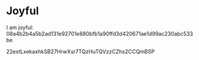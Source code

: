 # Joyful

I am joyful: 08a4b2b4a5b2ad131e92701e880bfb1a90ffd3d420671ae1d99ac230abc533be


22extLxekaxhkSB27HrwXsr7TQzHuTQVzzCZhs2CCQmBSP
